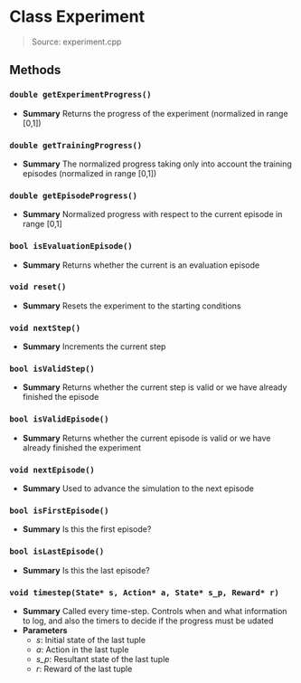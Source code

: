 # Class Experiment
> Source: experiment.cpp
## Methods
### ``double getExperimentProgress()``
* **Summary**
  Returns the progress of the experiment (normalized in range [0,1])
### ``double getTrainingProgress()``
* **Summary**
  The normalized progress taking only into account the training episodes (normalized in range [0,1])
### ``double getEpisodeProgress()``
* **Summary**
  Normalized progress with respect to the current episode in range [0,1]
### ``bool isEvaluationEpisode()``
* **Summary**
  Returns whether the current is an evaluation episode
### ``void reset()``
* **Summary**
  Resets the experiment to the starting conditions
### ``void nextStep()``
* **Summary**
  Increments the current step
### ``bool isValidStep()``
* **Summary**
  Returns whether the current step is valid or we have already finished the episode
### ``bool isValidEpisode()``
* **Summary**
  Returns whether the current episode is valid or we have already finished the experiment
### ``void nextEpisode()``
* **Summary**
  Used to advance the simulation to the next episode
### ``bool isFirstEpisode()``
* **Summary**
  Is this the first episode?
### ``bool isLastEpisode()``
* **Summary**
  Is this the last episode?
### ``void timestep(State* s, Action* a, State* s_p, Reward* r)``
* **Summary**
  Called every time-step. Controls when and what information to log, and also the timers to decide if the progress must be udated
* **Parameters**
  * _s_: Initial state of the last tuple
  * _a_: Action in the last tuple
  * _s_p_: Resultant state of the last tuple
  * _r_: Reward of the last tuple
